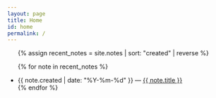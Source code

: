 ```yaml
---
layout: page
title: Home
id: home
permalink: /
---
```


<ul>
  {% assign recent_notes = site.notes | sort: "created" | reverse %}

  <!-- { % for note in recent_notes limit: 5 % }-->

  {% for note in recent_notes %}
    <li>
      {{ note.created | date: "%Y-%m-%d" }} — <a class="internal-link" href="{{ site.baseurl }}{{ note.url }}">{{ note.title }}</a>
    </li>
  {% endfor %}
</ul>

<style>
  .wrapper {
    max-width: 46em;
  }
</style>
